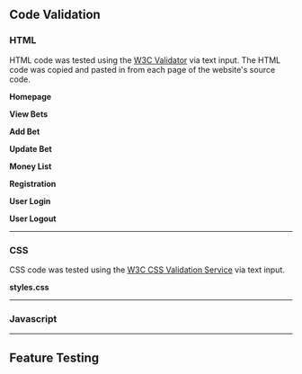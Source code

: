 ## Code Validation

### HTML
HTML code was tested using the [W3C Validator](https://validator.w3.org/) via text input.  The HTML code was copied and pasted in from each page of the website's source code.

**Homepage**

**View Bets**

**Add Bet**

**Update Bet**

**Money List**

**Registration**

**User Login**

**User Logout**
_____

### CSS

CSS code was tested using the [W3C CSS Validation Service](https://jigsaw.w3.org/css-validator/) via text input. 

**styles.css**
_____

### Javascript


_____
## Feature Testing